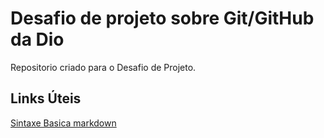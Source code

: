 # Desafio de projeto sobre Git/GitHub da Dio
Repositorio criado para o Desafio de Projeto.

## Links Úteis
[Sintaxe Basica markdown](https://www.markdownguide.org/basic-syntax/)
